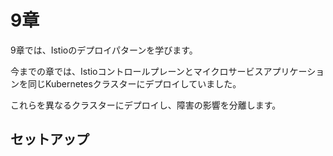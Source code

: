 # 9章

9章では、Istioのデプロイパターンを学びます。

今までの章では、Istioコントロールプレーンとマイクロサービスアプリケーションを同じKubernetesクラスターにデプロイしていました。

これらを異なるクラスターにデプロイし、障害の影響を分離します。

## セットアップ

